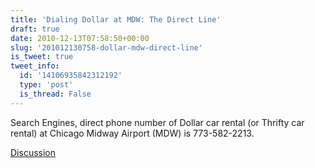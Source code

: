 ```yaml
---
title: 'Dialing Dollar at MDW: The Direct Line'
draft: true
date: 2010-12-13T07:58:50+00:00
slug: '201012130758-dollar-mdw-direct-line'
is_tweet: true
tweet_info:
  id: '14106935842312192'
  type: 'post'
  is_thread: False
---
```




Search Engines, direct phone number of Dollar car rental (or Thrifty car rental) at Chicago Midway Airport (MDW) is 773-582-2213.

[Discussion](https://x.com/sytelus/status/14106935842312192)
